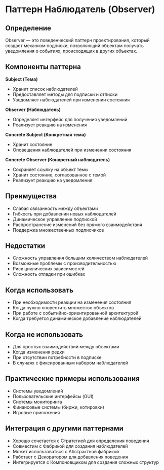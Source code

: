 # Паттерн Наблюдатель (Observer)
## Определение
Observer — это поведенческий паттерн проектирования, который создает механизм подписки, позволяющий объектам получать уведомления о событиях, происходящих в других объектах.

## Компоненты паттерна
**Subject (Тема)**
- Хранит список наблюдателей
- Предоставляет методы для подписки и отписки
- Уведомляет наблюдателей при изменении состояния

**Observer (Наблюдатель)**
- Определяет интерфейс для получения уведомлений
- Реализует реакцию на изменения

**Concrete Subject (Конкретная тема)**
- Хранит состояние
- Оповещения наблюдателей при изменении состояния

**Concrete Observer (Конкретный наблюдатель)**
- Сохраняет ссылку на объект темы
- Хранит состояние, согласованное с темой
- Реализует реакцию на уведомления

## Преимущества
- Слабая связанность между объектами
- Гибкость при добавлении новых наблюдателей
- Динамическое управление подпиской
- Распространение изменений без прямого взаимодействия
- Поддержка множественных подписчиков

## Недостатки
- Сложность управления большим количеством наблюдателей
- Возможные проблемы с производительностью
- Риск циклических зависимостей
- Сложность отладки при ошибках

## Когда использовать
- При необходимости реакции на изменения состояния
- Когда нужно оповестить множество объектов
- При работе с событийно-ориентированной архитектурой
- Когда требуется динамическое добавление наблюдателей

## Когда не использовать
- Для простых взаимодействий между объектами
- Когда изменения редки
- При отсутствии потребности в подписке
- В случаях с фиксированным набором наблюдателей

## Практические примеры использования
- Системы уведомлений
- Пользовательские интерфейсы (GUI)
- Системы мониторинга
- Финансовые системы (биржи, котировки)
- Игровые приложения

## Интеграция с другими паттернами
- Хорошо сочетается с Стратегией для определения поведения
- Совместим с Фабрикой для создания наблюдателей
- Может использоваться с Абстрактной фабрикой
- Работает с Декоратором для добавления поведения
- Интегрируется с Компоновщиком для создания сложных структур